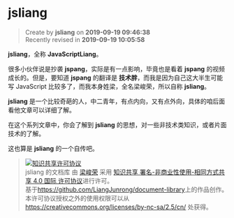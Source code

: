 jsliang
===

> Create by **jsliang** on **2019-09-19 09:46:38**  
> Recently revised in **2019-09-19 10:05:58**

**jsliang**，全称 **JavaScriptLiang**。

很多小伙伴说是抄袭 **jspang**，实际是有一点影响，毕竟也是看着 **jspang** 的视频成长的。但是，要知道 **jspang** 的翻译是 **技术胖**，而我是因为自己这大半生可能写 JavaScript 比较多了，而我本身姓梁，全名梁峻荣，所以自称 **jsliang**。

**jsliang** 是一个比较奇葩的人，中二青年，有点内向，又有点外向，具体的咱后面看他文章可以详细了解。

在这个系列文章中，你会了解到 **jsliang** 的思想，对一些非技术类知识，或者片面技术的了解。

这也算是 **jsliang** 的一个自传吧。

> <a rel="license" href="http://creativecommons.org/licenses/by-nc-sa/4.0/"><img alt="知识共享许可协议" style="border-width:0" src="https://i.creativecommons.org/l/by-nc-sa/4.0/88x31.png" /></a><br /><span xmlns:dct="http://purl.org/dc/terms/" property="dct:title">jsliang 的文档库</span> 由 <a xmlns:cc="http://creativecommons.org/ns#" href="https://github.com/LiangJunrong/document-library" property="cc:attributionName" rel="cc:attributionURL">梁峻荣</a> 采用 <a rel="license" href="http://creativecommons.org/licenses/by-nc-sa/4.0/">知识共享 署名-非商业性使用-相同方式共享 4.0 国际 许可协议</a>进行许可。<br />基于<a xmlns:dct="http://purl.org/dc/terms/" href="https://github.com/LiangJunrong/document-library" rel="dct:source">https://github.com/LiangJunrong/document-library</a>上的作品创作。<br />本许可协议授权之外的使用权限可以从 <a xmlns:cc="http://creativecommons.org/ns#" href="https://creativecommons.org/licenses/by-nc-sa/2.5/cn/" rel="cc:morePermissions">https://creativecommons.org/licenses/by-nc-sa/2.5/cn/</a> 处获得。